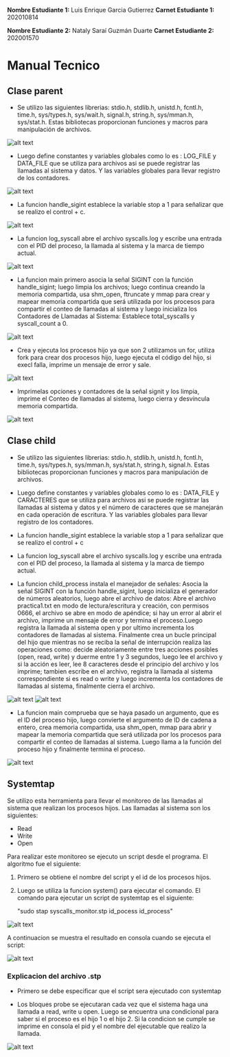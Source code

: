 **Nombre Estudiante 1:** Luis Enrique Garcia Gutierrez
**Carnet Estudiante 1:** 202010814

**Nombre Estudiante 2:** Nataly Saraí Guzmán Duarte
**Carnet Estudiante 2:** 202001570

# Manual Tecnico 

## Clase parent
- Se utilizo las siguientes librerias: stdio.h, stdlib.h, unistd.h, fcntl.h, time.h, sys/types.h, sys/wait.h, signal.h, string.h, sys/mman.h, sys/stat.h. Estas bibliotecas proporcionan funciones y macros para manipulación de archivos.

![alt text](./imagenes/captura_1.jpeg)

- Luego define constantes y variables globales como lo es : LOG_FILE y DATA_FILE que se utiliza para archivos asi se puede registrar las llamadas al sistema y datos. Y las variables globales para llevar registro de los contadores.

![alt text](./imagenes/captura_2.jpeg)

- La funcion handle_sigint establece la variable stop a 1 para señalizar que se realizo el control + c.

![alt text](./imagenes/captura_3.jpeg)

- La funcion log_syscall abre el archivo syscalls.log y escribe una entrada con el PID del proceso, la llamada al sistema y la marca de tiempo actual.

![alt text](./imagenes/captura_4.jpeg)

- La funcion main primero asocia la señal SIGINT con la función handle_sigint; luego limpia los archivos; luego continua creando la memoria compartida, usa shm_open, ftruncate y mmap para crear y mapear memoria compartida que será utilizada por los procesos para compartir el conteo de llamadas al sistema y luego inicializa los Contadores de Llamadas al Sistema: Establece total_syscalls y syscall_count a 0.

![alt text](./imagenes/captura_5.jpeg)

- Crea y ejecuta los procesos hijo ya que son 2 utilizamos un for, utiliza fork para crear dos procesos hijo, luego ejecuta el código del hijo, si execl falla, imprime un mensaje de error y sale.

![alt text](./imagenes/captura_6.jpeg)

- Imprimelas opciones y contadores de la señal signit y los limpia, imprime el Conteo de llamadas al sistema, luego cierra y desvincula memoria compartida.

![alt text](./imagenes/captura_7.jpeg)


## Clase child
- Se utilizo las siguientes librerias: stdio.h, stdlib.h, unistd.h, fcntl.h, time.h, sys/types.h, sys/mman.h, sys/stat.h, string.h, signal.h. Estas bibliotecas proporcionan funciones y macros para manipulación de archivos.

- Luego define constantes y variables globales como lo es : DATA_FILE y CARACTERES que se utiliza para archivos asi se puede registrar las llamadas al sistema y datos  y el número de caracteres que se manejarán en cada operación de escritura. Y las variables globales para llevar registro de los contadores.

- La funcion handle_sigint establece la variable stop a 1 para señalizar que se realizo el control + c

- La funcion log_syscall abre el archivo syscalls.log y escribe una entrada con el PID del proceso, la llamada al sistema y la marca de tiempo actual.

- La funcion child_process instala el manejador de señales: Asocia la señal SIGINT con la función handle_sigint, luego inicializa el generador de números aleatorios, luego abre el archivo de datos: Abre el archivo practica1.txt en modo de lectura/escritura y creación, con permisos 0666, el archivo se abre en modo de apéndice; si hay un error al abrir el archivo, imprime un mensaje de error y termina el proceso.Luego registra la llamada al sistema open y por ultimo incrementa los contadores de llamadas al sistema.
Finalmente crea un bucle principal del hijo que mientras no se reciba la señal de interrupción realiza las operaciones como: decide aleatoriamente entre tres acciones posibles (open, read, write) y duerme entre 1 y 3 segundos, luego lee el archivo y si la acción es leer, lee 8 caracteres desde el principio del archivo y los imprime; tambien escribe en el archivo, registra la llamada al sistema correspondiente si es read o write y luego incrementa los contadores de llamadas al sistema, finalmente cierra el archivo.

![alt text](./imagenes/captura_8.jpeg)
![alt text](./imagenes/captura_9.jpeg)


- La funcion main comprueba que se haya pasado un argumento, que es el ID del proceso hijo, luego convierte el argumento de ID de cadena a entero, crea memoria compartida, usa shm_open, mmap para abrir y mapear la memoria compartida que será utilizada por los procesos para compartir el conteo de llamadas al sistema.
Luego llama a la función del proceso hijo y finalmente termina el proceso.

![alt text](./imagenes/captura_10.jpeg)


## Systemtap

Se utilizo esta herramienta para llevar el monitoreo de las llamadas al sistema que realizan los procesos hijos. Las llamadas al sistema son los siguientes:

- Read
- Write
- Open

Para realizar este monitoreo se ejecuto un script desde el programa. El algoritmo fue el siguiente:

1. Primero se obtiene el nombre del script y el id de los procesos hijos.

2. Luego se utiliza la funcion system() para ejecutar el comando. El comando para ejecutar un script de systemtap es el siguiente:

    "sudo stap syscalls_monitor.stp id_pocess id_process"

![alt text](./imagenes/codigo_script.png)

A continuacion se muestra el resultado en consola cuando se ejecuta el script:

![alt text](./imagenes/consola.png)

### Explicacion del archivo .stp

- Primero se debe especificar que el script sera ejecutado con systemtap

- Los bloques probe se ejecutaran cada vez que el sistema haga una llamada a read, write u open. Luego se encuentra una condicional para saber si el proceso es el hijo 1 o el hijo 2. Si la condicion se cumple se imprime en consola el pid y el nombre del ejecutable que realizo la llamada.

![alt text](./imagenes/systemtap.png)
